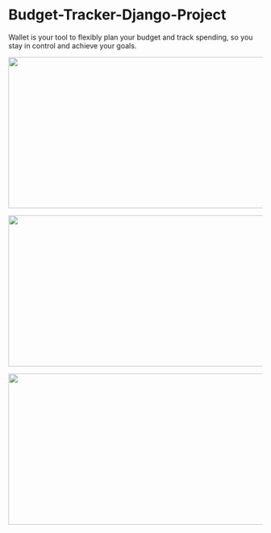 # Budget-Tracker-Django-Project

Wallet is your tool to flexibly plan your budget and track spending, so you stay in control and achieve your goals.

<p align="center">
  <img width="600" height="300" src="https://user-images.githubusercontent.com/84006503/169654878-190c96c1-bfdd-451a-a5fd-c0905891c2be.png">
</p>
<p align="center">
  <img width="600" height="300" src="https://user-images.githubusercontent.com/84006503/169654822-02c51d9c-27ba-45ae-adb2-2576b7ce2789.png">
</p>
<p align="center">
  <img width="600" height="300" src="https://user-images.githubusercontent.com/84006503/169654869-83b02e8a-6204-424e-a396-169753bbae59.png">
</p>

